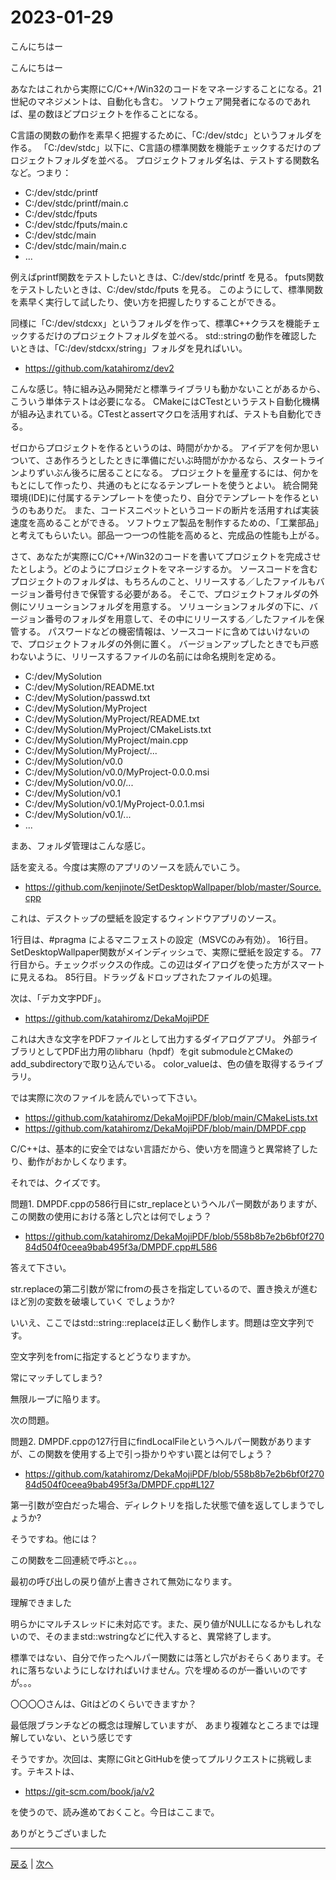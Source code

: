 # 2023-01-29

こんにちはー

こんにちはー

あなたはこれから実際にC/C++/Win32のコードをマネージすることになる。21世紀のマネジメントは、自動化も含む。
ソフトウェア開発者になるのであれば、星の数ほどプロジェクトを作ることになる。

C言語の関数の動作を素早く把握するために、「C:/dev/stdc」というフォルダを作る。
「C:/dev/stdc」以下に、C言語の標準関数を機能チェックするだけのプロジェクトフォルダを並べる。
プロジェクトフォルダ名は、テストする関数名など。つまり：

 - C:/dev/stdc/printf
 - C:/dev/stdc/printf/main.c
 - C:/dev/stdc/fputs
 - C:/dev/stdc/fputs/main.c
 - C:/dev/stdc/main
 - C:/dev/stdc/main/main.c
 - ...

例えばprintf関数をテストしたいときは、C:/dev/stdc/printf を見る。
fputs関数をテストしたいときは、C:/dev/stdc/fputs を見る。
このようにして、標準関数を素早く実行して試したり、使い方を把握したりすることができる。

同様に「C:/dev/stdcxx」というフォルダを作って、標準C++クラスを機能チェックするだけのプロジェクトフォルダを並べる。
std::stringの動作を確認したいときは、「C:/dev/stdcxx/string」フォルダを見ればいい。

- https://github.com/katahiromz/dev2

こんな感じ。特に組み込み開発だと標準ライブラリも動かないことがあるから、こういう単体テストは必要になる。
CMakeにはCTestというテスト自動化機構が組み込まれている。CTestとassertマクロを活用すれば、テストも自動化できる。

ゼロからプロジェクトを作るというのは、時間がかかる。
アイデアを何か思いついて、さあ作ろうとしたときに準備にだいぶ時間がかかるなら、スタートラインよりずいぶん後ろに居ることになる。
プロジェクトを量産するには、何かをもとにして作ったり、共通のもとになるテンプレートを使うとよい。
統合開発環境(IDE)に付属するテンプレートを使ったり、自分でテンプレートを作るというのもありだ。
また、コードスニペットというコードの断片を活用すれば実装速度を高めることができる。
ソフトウェア製品を制作するための、「工業部品」と考えてもらいたい。部品一つ一つの性能を高めると、完成品の性能も上がる。

さて、あなたが実際にC/C++/Win32のコードを書いてプロジェクトを完成させたとしよう。どのようにプロジェクトをマネージするか。
ソースコードを含むプロジェクトのフォルダは、もちろんのこと、リリースする／したファイルもバージョン番号付きで保管する必要がある。
そこで、プロジェクトフォルダの外側にソリューションフォルダを用意する。
ソリューションフォルダの下に、バージョン番号のフォルダを用意して、その中にリリースする／したファイルを保管する。
パスワードなどの機密情報は、ソースコードに含めてはいけないので、プロジェクトフォルダの外側に置く。
バージョンアップしたときでも戸惑わないように、リリースするファイルの名前には命名規則を定める。

 - C:/dev/MySolution
 - C:/dev/MySolution/README.txt
 - C:/dev/MySolution/passwd.txt
 - C:/dev/MySolution/MyProject
 - C:/dev/MySolution/MyProject/README.txt
 - C:/dev/MySolution/MyProject/CMakeLists.txt
 - C:/dev/MySolution/MyProject/main.cpp
 - C:/dev/MySolution/MyProject/...
 - C:/dev/MySolution/v0.0
 - C:/dev/MySolution/v0.0/MyProject-0.0.0.msi
 - C:/dev/MySolution/v0.0/...
 - C:/dev/MySolution/v0.1
 - C:/dev/MySolution/v0.1/MyProject-0.0.1.msi
 - C:/dev/MySolution/v0.1/...
 - ...

まあ、フォルダ管理はこんな感じ。

話を変える。今度は実際のアプリのソースを読んでいこう。

- https://github.com/kenjinote/SetDesktopWallpaper/blob/master/Source.cpp

これは、デスクトップの壁紙を設定するウィンドウアプリのソース。

1行目は、#pragma によるマニフェストの設定（MSVCのみ有効）。
16行目。SetDesktopWallpaper関数がメインディッシュで、実際に壁紙を設定する。
77行目から。チェックボックスの作成。この辺はダイアログを使った方がスマートに見えるね。
85行目。ドラッグ＆ドロップされたファイルの処理。

次は、「デカ文字PDF」。

- https://github.com/katahiromz/DekaMojiPDF

これは大きな文字をPDFファイルとして出力するダイアログアプリ。
外部ライブラリとしてPDF出力用のlibharu（hpdf）をgit submoduleとCMakeのadd_subdirectoryで取り込んでいる。
color_valueは、色の値を取得するライブラリ。

では実際に次のファイルを読んでいって下さい。

- https://github.com/katahiromz/DekaMojiPDF/blob/main/CMakeLists.txt
- https://github.com/katahiromz/DekaMojiPDF/blob/main/DMPDF.cpp

C/C++は、基本的に安全ではない言語だから、使い方を間違うと異常終了したり、動作がおかしくなります。

それでは、クイズです。

問題1. DMPDF.cppの586行目にstr_replaceというヘルパー関数がありますが、この関数の使用における落とし穴とは何でしょう？

- https://github.com/katahiromz/DekaMojiPDF/blob/558b8b7e2b6bf0f27084d504f0ceea9bab495f3a/DMPDF.cpp#L586

答えて下さい。

str.replaceの第二引数が常にfromの長さを指定しているので、置き換えが進むほど別の変数を破壊していく
でしょうか?

いいえ、ここではstd::string::replaceは正しく動作します。問題は空文字列です。

空文字列をfromに指定するとどうなりますか。

常にマッチしてしまう?

無限ループに陥ります。

次の問題。

問題2. DMPDF.cppの127行目にfindLocalFileというヘルパー関数がありますが、この関数を使用する上で引っ掛かりやすい罠とは何でしょう？

- https://github.com/katahiromz/DekaMojiPDF/blob/558b8b7e2b6bf0f27084d504f0ceea9bab495f3a/DMPDF.cpp#L127

第一引数が空白だった場合、ディレクトリを指した状態で値を返してしまうでしょうか?

そうですね。他には？

この関数を二回連続で呼ぶと。。。

最初の呼び出しの戻り値が上書きされて無効になります。

理解できました

明らかにマルチスレッドに未対応です。また、戻り値がNULLになるかもしれないので、そのままstd::wstringなどに代入すると、異常終了します。

標準ではない、自分で作ったヘルパー関数には落とし穴がおそらくあります。それに落ちないようにしなければいけません。穴を埋めるのが一番いいのですが。。。

〇〇〇〇さんは、Gitはどのくらいできますか？

最低限ブランチなどの概念は理解していますが、
あまり複雑なところまでは理解していない、という感じです

そうですか。次回は、実際にGitとGitHubを使ってプルリクエストに挑戦します。テキストは、

- https://git-scm.com/book/ja/v2

を使うので、読み進めておくこと。今日はここまで。

ありがとうございました

---

[戻る](2023-01-22.md) | [次へ](2023-02-05.md)
